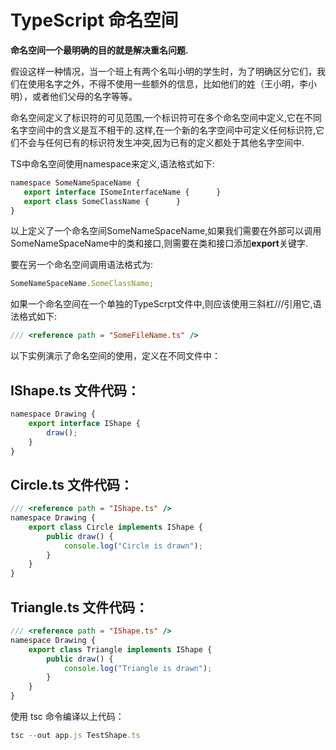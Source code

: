 # TypeScript 命名空间

**命名空间一个最明确的目的就是解决重名问题.**

假设这样一种情况，当一个班上有两个名叫小明的学生时，为了明确区分它们，我们在使用名字之外，不得不使用一些额外的信息，比如他们的姓（王小明，李小明），或者他们父母的名字等等。 

命名空间定义了标识符的可见范围,一个标识符可在多个命名空间中定义,它在不同名字空间中的含义是互不相干的.这样,在一个新的名字空间中可定义任何标识符,它们不会与任何已有的标识符发生冲突,因为已有的定义都处于其他名字空间中.

TS中命名空间使用namespace来定义,语法格式如下:

```js
namespace SomeNameSpaceName { 
   export interface ISomeInterfaceName {      }  
   export class SomeClassName {      }  
}
```

以上定义了一个命名空间SomeNameSpaceName,如果我们需要在外部可以调用SomeNameSpaceName中的类和接口,则需要在类和接口添加**export**关键字.

要在另一个命名空间调用语法格式为:

```js
SomeNameSpaceName.SomeClassName;
```

如果一个命名空间在一个单独的TypeScrpt文件中,则应该使用三斜杠///引用它,语法格式如下:

```js
/// <reference path = "SomeFileName.ts" />
```

以下实例演示了命名空间的使用，定义在不同文件中： 

## IShape.ts 文件代码：

```js
namespace Drawing { 
    export interface IShape { 
        draw(); 
    }
}
```

## Circle.ts 文件代码：

```js
/// <reference path = "IShape.ts" /> 
namespace Drawing { 
    export class Circle implements IShape { 
        public draw() { 
            console.log("Circle is drawn"); 
        }  
    }
}
```

## Triangle.ts 文件代码：

```js
/// <reference path = "IShape.ts" /> 
namespace Drawing { 
    export class Triangle implements IShape { 
        public draw() { 
            console.log("Triangle is drawn"); 
        } 
    } 
}
```

使用 tsc 命令编译以上代码： 

```js
tsc --out app.js TestShape.ts  
```

